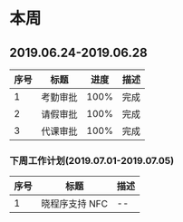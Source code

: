
# 本周

## 2019.06.24-2019.06.28

序号 | 标题 | 进度 | 描述
--- | ---  | --- | --- 
1   | 考勤审批 | 100% | 完成
2   | 请假审批 | 100% | 完成
3   | 代课审批 | 100% | 完成



### 下周工作计划(2019.07.01-2019.07.05)

序号 | 标题 | 描述
--- | ---  | ---
1   | 晓程序支持 NFC | -- | --

